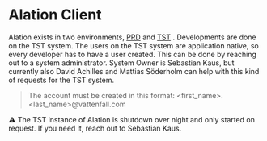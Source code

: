 # Alation Client

Alation exists in two environments,  [PRD](https://adc.corp.vattenfall.com/) and
[TST](https://adc-test.corp.vattenfall.com/) . Developments are done on the TST
system. The users on the TST system are application native, so every developer
has to have a user created. This can be done by reaching out to a system
administrator. System Owner is Sebastian Kaus, but currently also David Achilles
and Mattias Söderholm can help with this kind of requests for the TST system.

> The account must be created in this format:
> <first_name>.<last_name>@vattenfall.com

:warning: The TST instance of Alation is shutdown over night and only started on request.
If you need it, reach out to Sebastian Kaus.
